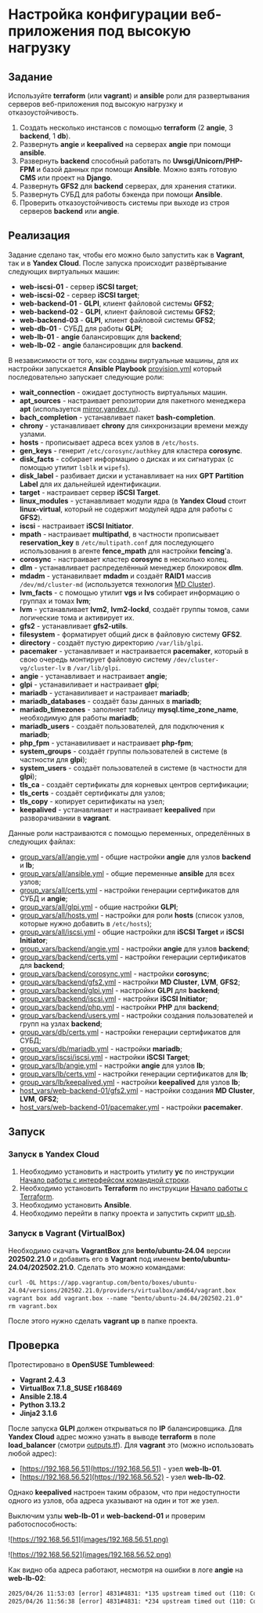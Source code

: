 # Настройка конфигурации веб-приложения под высокую нагрузку

## Задание

Используйте **terraform** (или **vagrant**) и **ansible** роли для развертывания серверов веб-приложения под высокую нагрузку и отказоустойчивость.

1. Создать несколько инстансов с помощью **terraform** (2 **angie**, 3 **backend**, 1 **db**).
2. Развернуть **angie** и **keepalived** на серверах **angie** при помощи **ansible**.
3. Развернуть **backend** способный работать по **Uwsgi/Unicorn/PHP-FPM** и базой данных при помощи **Ansible**. Можно взять готовую **CMS** или проект на **Django**.
4. Развернуть **GFS2** для **backend** серверах, для хранения статики.
5. Развернуть СУБД для работы бэкенда при помощи **Ansible**.
6. Проверить отказоустойчивость системы при выходе из строя серверов **backend** или **angie**.

## Реализация

Задание сделано так, чтобы его можно было запустить как в **Vagrant**, так и в **Yandex Cloud**. После запуска происходит развёртывание следующих виртуальных машин:

- **web-iscsi-01** - сервер **iSCSI target**;
- **web-iscsi-02** - сервер **iSCSI target**;
- **web-backend-01** - **GLPI**, клиент файловой системы **GFS2**;
- **web-backend-02** - **GLPI**, клиент файловой системы **GFS2**;
- **web-backend-03** - **GLPI**, клиент файловой системы **GFS2**;
- **web-db-01** - СУБД для работы **GLPI**;
- **web-lb-01** - **angie** балансировщик для **backend**;
- **web-lb-02** - **angie** балансировщик для **backend**.

В независимости от того, как созданы виртуальные машины, для их настройки запускается **Ansible Playbook** [provision.yml](provision.yml) который последовательно запускает следующие роли:

- **wait_connection** - ожидает доступность виртуальных машин.
- **apt_sources** - настраивает репозитории для пакетного менеджера **apt** (используется [mirror.yandex.ru](https://mirror.yandex.ru)).
- **bach_completion** - устанавливает пакет **bash-completion**.
- **chrony** - устанавливает **chrony** для синхронизации времени между узлами.
- **hosts** - прописывает адреса всех узлов в `/etc/hosts`.
- **gen_keys** - генерит `/etc/corosync/authkey` для кластера **corosync**.
- **disk_facts** - собирает информацию о дисках и их сигнатурах (с помощью утилит `lsblk` и `wipefs`).
- **disk_label** - разбивает диски и устанавливает на них **GPT Partition Label** для их дальнейшей идентификации.
- **target** - настраивает сервер **iSCSI Target**.
- **linux_modules** - устанавливает модули ядра (в **Yandex Cloud** стоит **linux-virtual**, который не содержит модулей ядра для работы с **GFS2**).
- **iscsi** - настраивает **iSCSI Initiator**.
- **mpath** - настраивает **multipathd**, в частности прописывает **reservation_key** в `/etc/multipath.conf` для последующего использования в агенте **fence_mpath** для настройки **fencing**'а.
- **corosync** - настраивает кластер **corosync** в несколько колец.
- **dlm** - устанавливает распределённый менеджер блокировок **dlm**.
- **mdadm** - устанавилвает **mdadm** и создаёт **RAID1** массив `/dev/md/cluster-md` (используется технология [MD Cluster](https://docs.kernel.org/driver-api/md/md-cluster.html)).
- **lvm_facts** - с помощью утилит **vgs** и **lvs** собирает информацию о группах и томах **lvm**;
- **lvm** - устанавливает **lvm2**, **lvm2-lockd**, создаёт группы томов, сами логические тома и активирует их.
- **gfs2** - устанавливает **gfs2-utils**.
- **filesystem** - форматирует общий диск в файловую систему **GFS2**.
- **directory** - создаёт пустую директорию `/var/lib/glpi`.
- **pacemaker** - устанавливает и настраивается **pacemaker**, который в свою очередь монтирует файловую систему `/dev/cluster-vg/cluster-lv` в `/var/lib/glpi`.
- **angie** - устанавливает и настраивает **angie**;
- **glpi** - устанавиливает и настраивает **glpi**;
- **mariadb** - устанавиливает и настраивает **mariadb**;
- **mariadb_databases** - создаёт базы данных в **mariadb**;
- **mariadb_timezones** - заполняет таблицу **mysql.time_zone_name**, необходимую для работы **mariadb**;
- **mariadb_users** - создаёт пользователей, для подключения к **mariadb**;
- **php_fpm** - устанавиливает и настраивает **php-fpm**;
- **system_groups** - создаёт группы пользователей в системе (в частности для **glpi**);
- **system_users** - создаёт пользователей в системе (в частности для **glpi**);
- **tls_ca** - создаёт сертификаты для корневых центров сертификации;
- **tls_certs** - создаёт сертификаты для узлов;
- **tls_copy** - копирует серитификаты на узел;
- **keepalived** - устанавливает и настраивает **keepalived** при разворачивании в **vagrant**.

Данные роли настраиваются с помощью переменных, определённых в следующих файлах:

- [group_vars/all/angie.yml](group_vars/all/angie.yml) - общие настройки **angie** для узлов **backend** и **lb**;
- [group_vars/all/ansible.yml](group_vars/all/ansible.yml) - общие переменные **ansible** для всех узлов;
- [group_vars/all/certs.yml](group_vars/all/certs.yml) - настройки генерации сертификатов для СУБД и **angie**;
- [group_vars/all/glpi.yml](group_vars/all/glpi.yml) - общие настройки **GLPI**;
- [group_vars/all/hosts.yml](group_vars/all/hosts.yml) - настройки для роли **hosts** (список узлов, которые нужно добавить в `/etc/hosts`);
- [group_vars/all/iscsi.yml](group_vars/all/iscsi.yml) - общие настройки для **iSCSI Target** и **iSCSI Initiator**;
- [group_vars/backend/angie.yml](group_vars/backend/angie.yml) - настройки **angie** для узлов **backend**;
- [group_vars/backend/certs.yml](group_vars/backend/certs.yml) - настройки генерации сертификатов для **backend**;
- [group_vars/backend/corosync.yml](group_vars/backend/corosync.yml) - настройки **corosync**;
- [group_vars/backend/gfs2.yml](group_vars/backend/gfs2.yml) - настройки **MD Cluster**, **LVM**, **GFS2**;
- [group_vars/backend/glpi.yml](group_vars/backend/glpi.yml) - настройки **GLPI** для **backend**;
- [group_vars/backend/iscsi.yml](group_vars/backend/iscsi.yml) - настройки **iSCSI Initiator**;
- [group_vars/backend/php.yml](group_vars/backend/php.yml) - настройки **PHP** для **backend**;
- [group_vars/backend/users.yml](group_vars/backend/users.yml) - настройки создания пользователей и групп на узлах **backend**;
- [group_vars/db/certs.yml](group_vars/backend/certs.yml) - настройки генерации сертификатов для СУБД;
- [group_vars/db/mariadb.yml](group_vars/backend/mariadb.yml) - настройки **mariadb**;
- [group_vars/iscsi/iscsi.yml](group_vars/iscsi/iscsi.yml) - настройки **iSCSI Target**;
- [group_vars/lb/angie.yml](group_vars/lb/angie.yml) - настройки **angie** для узлов **lb**;
- [group_vars/lb/certs.yml](group_vars/lb/certs.yml) - настройки генерации сертификатов для **lb**;
- [group_vars/lb/keepalived.yml](group_vars/lb/keepalived.yml) - настройки **keepalived** для узлов **lb**;
- [host_vars/web-backend-01/gfs2.yml](host_vars/web-backend-01gfs2.yml) - настройки создания **MD Cluster**, **LVM**, **GFS2**;
- [host_vars/web-backend-01/pacemaker.yml](host_vars/web-backend-01/pacemaker.yml) - настройки **pacemaker**.

## Запуск

### Запуск в Yandex Cloud

1. Необходимо установить и настроить утилиту **yc** по инструкции [Начало работы с интерфейсом командной строки](https://yandex.cloud/ru/docs/cli/quickstart).
2. Необходимо установить **Terraform** по инструкции [Начало работы с Terraform](https://yandex.cloud/ru/docs/tutorials/infrastructure-management/terraform-quickstart).
3. Необходимо установить **Ansible**.
4. Необходимо перейти в папку проекта и запустить скрипт [up.sh](up.sh).

### Запуск в Vagrant (VirtualBox)

Необходимо скачать **VagrantBox** для **bento/ubuntu-24.04** версии **202502.21.0** и добавить его в **Vagrant** под именем **bento/ubuntu-24.04/202502.21.0**. Сделать это можно командами:

```shell
curl -OL https://app.vagrantup.com/bento/boxes/ubuntu-24.04/versions/202502.21.0/providers/virtualbox/amd64/vagrant.box
vagrant box add vagrant.box --name "bento/ubuntu-24.04/202502.21.0"
rm vagrant.box
```

После этого нужно сделать **vagrant up** в папке проекта.

## Проверка

Протестировано в **OpenSUSE Tumbleweed**:

- **Vagrant 2.4.3**
- **VirtualBox 7.1.8_SUSE r168469**
- **Ansible 2.18.4**
- **Python 3.13.2**
- **Jinja2 3.1.6**

После запуска **GLPI** должен открываться по **IP** балансировщика. Для **Yandex Cloud** адрес можно узнать в выводе **terraform** в поле **load_balancer** (смотри [outputs.tf](outputs.tf)). Для **vagrant** это (можно использовать любой адрес):

- [https://192.168.56.51](https://192.168.56.51) - узел **web-lb-01**.
- [https://192.168.56.52](https://192.168.56.52) - узел **web-lb-02**.

Однако **keepalived** настроен таким образом, что при недоступности одного из узлов, оба адреса указывают на один и тот же узел.

Выключим узлы **web-lb-01** и **web-backend-01** и проверим работоспособность:

![https://192.168.56.51](images/192.168.56.51.png)

![https://192.168.56.52](images/192.168.56.52.png)

Как видно оба адреса работают, несмотря на ошибки в логе **angie** на **web-lb-02**:

```txt
2025/04/26 11:53:03 [error] 4831#4831: *135 upstream timed out (110: Connection timed out) while connecting to upstream, client: 192.168.56.1, server: , request: "GET /ajax/dashboard.php?action=get_filter_data&dashboard=central HTTP/2.0", upstream: "https://192.168.56.21:443/ajax/dashboard.php?action=get_filter_data&dashboard=central", host: "192.168.56.52", referrer: "https://192.168.56.52/front/central.php"
2025/04/26 11:56:38 [error] 4831#4831: *234 upstream timed out (110: Connection timed out) while connecting to upstream, client: 192.168.56.1, server: , request: "GET /ajax/dashboard.php?action=get_filter_data&dashboard=central HTTP/2.0", upstream: "https://192.168.56.21:443/ajax/dashboard.php?action=get_filter_data&dashboard=central", host: "192.168.56.51", referrer: "https://192.168.56.51/front/central.php"
```
